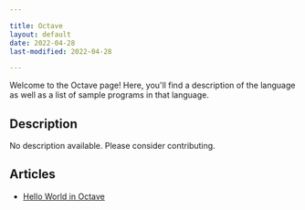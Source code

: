 ```yaml
---

title: Octave
layout: default
date: 2022-04-28
last-modified: 2022-04-28

---
```


Welcome to the Octave page! Here, you'll find a description of the language as well as a list of sample programs in that language.

## Description

No description available. Please consider contributing.

## Articles

- [Hello World in Octave](https://sampleprograms.io/projects/hello-world/octave)